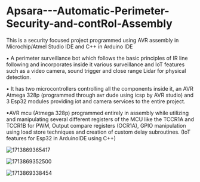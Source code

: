 # Apsara---Automatic-Perimeter-Security-and-contRol-Assembly
This is a security focused project programmed using AVR assembly in Microchip/Atmel Studio IDE and C++ in Arduino IDE

▪ A perimeter surveillance bot which follows the basic principles of IR line following and incorporates inside it various surveillance and IoT features such as a video camera, sound trigger and close range Lidar for physical detection. 

▪ It has two microcontrollers controlling all the components inside it, an AVR Atmega 328p (programmed through avr dude using icsp by AVR studio) and 3 Esp32 modules providing iot and camera services to the entire project.
 
▪AVR mcu (Atmega 328p) programmed entirely in assembly while utilizing and manipulating several different registers of the MCU like the TCCR1A and TCCR1B for PWM, Output compare registers (OCR1A), GPIO manipulation using load store techniques and creation of custom delay subroutines. (IoT features for Esp32 in ArduinoIDE using C++)

![1713869365417](https://github.com/user-attachments/assets/cc0c3125-8081-484d-a26b-11644e799051)

![1713869352500](https://github.com/user-attachments/assets/13bd3013-c73b-4248-b821-38d885f397fe)

![1713869338454](https://github.com/user-attachments/assets/a98751e0-61c8-4324-a1d6-45b65913c621)
